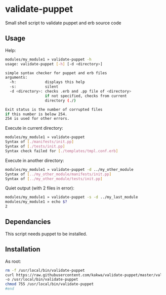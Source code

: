 # validate-puppet
Small shell script to validate puppet and erb source code

## Usage ##

Help:
```bash
modules/my_module1 » validate-puppet -h
usage: validate-puppet [-h] [-d <directory>]

simple syntax checker for puppet and erb files
arguments:
  -h:             displays this help
  -s:             silent
  -d <directory>: checks .erb and .pp file of <directory>
                  if not specified, checks from current
                  directory (./)

Exit status is the number of corrupted files
if this number is below 254.
254 is used for other errors.
```

Execute in current directory:
```bash
modules/my_module1 » validate-puppet
Syntax of [./manifests/init.pp]                                                   OK
Syntax of [./tests/init.pp]                                                       OK
Syntax check failed for [./templates/tmpl.conf.erb]                               KO
```

Execute in another directory:
```bash
modules/my_module1 » validate-puppet -d ../my_other_module
Syntax of [../my_other_module/manifests/init.pp]                                  OK
Syntax of [../my_other_module/tests/init.pp]                                      OK
```

Quiet output (with 2 files in error):
```bash
modules/my_module1 » validate-puppet -s -d ../my_last_module
modules/my_module1 » echo $?
2
```

## Dependancies ##

This script needs puppet to be installed.

## Installation ##

As root:

```bash
rm -f /usr/local/bin/validate-puppet
curl https://raw.githubusercontent.com/kakwa/validate-puppet/master/validate-puppet \
-o /usr/local/bin/validate-puppet
chmod 755 /usr/local/bin/validate-puppet
#end
```
